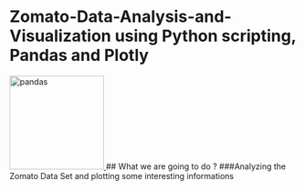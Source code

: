 # Zomato-Data-Analysis-and-Visualization using Python scripting, Pandas and Plotly
<a href="http://janethomas.pythonanywhere.com/">
<img alt="pandas" src="https://seeklogo.com/images/P/pandas-logo-776F6D45BB-seeklogo.com.png" width="165"/>
</a>
## What we are going to do ?
###Analyzing the Zomato Data Set and plotting some interesting informations
